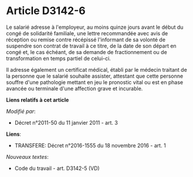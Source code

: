 # Article D3142-6

Le salarié adresse à l'employeur, au moins quinze jours avant le début du congé de solidarité familiale, une lettre
recommandée avec avis de réception ou remise contre récépissé l'informant de sa volonté de  suspendre son contrat de travail
à ce titre, de la date de son départ en congé et, le cas échéant, de sa demande de fractionnement ou de transformation en
temps partiel de celui-ci.

Il adresse également un certificat médical, établi par le médecin traitant de la personne que le salarié souhaite assister,
attestant que cette personne souffre d'une pathologie mettant en jeu le pronostic vital ou est en phase avancée ou terminale
d'une affection grave et incurable.

**Liens relatifs à cet article**

_Modifié par_:

  - Décret n°2011-50 du 11 janvier 2011 - art. 3

**Liens**:

  - TRANSFERE: Décret n°2016-1555 du 18 novembre 2016 - art. 1

_Nouveaux textes_:

  - Code du travail - art. D3142-5 (VD)

